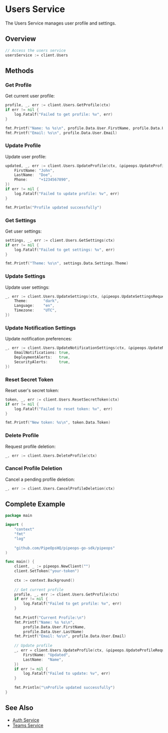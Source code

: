 # Users Service

The Users Service manages user profile and settings.

## Overview

```go
// Access the users service
usersService := client.Users
```

## Methods

### Get Profile

Get current user profile:

```go
profile, _, err := client.Users.GetProfile(ctx)
if err != nil {
    log.Fatalf("Failed to get profile: %v", err)
}

fmt.Printf("Name: %s %s\n", profile.Data.User.FirstName, profile.Data.User.LastName)
fmt.Printf("Email: %s\n", profile.Data.User.Email)
```

### Update Profile

Update user profile:

```go
updated, _, err := client.Users.UpdateProfile(ctx, &pipeops.UpdateProfileRequest{
    FirstName: "John",
    LastName:  "Doe",
    Phone:     "+1234567890",
})
if err != nil {
    log.Fatalf("Failed to update profile: %v", err)
}

fmt.Println("Profile updated successfully")
```

### Get Settings

Get user settings:

```go
settings, _, err := client.Users.GetSettings(ctx)
if err != nil {
    log.Fatalf("Failed to get settings: %v", err)
}

fmt.Printf("Theme: %s\n", settings.Data.Settings.Theme)
```

### Update Settings

Update user settings:

```go
_, err := client.Users.UpdateSettings(ctx, &pipeops.UpdateSettingsRequest{
    Theme:       "dark",
    Language:    "en",
    Timezone:    "UTC",
})
```

### Update Notification Settings

Update notification preferences:

```go
_, err := client.Users.UpdateNotificationSettings(ctx, &pipeops.UpdateNotificationSettingsRequest{
    EmailNotifications: true,
    DeploymentAlerts:   true,
    SecurityAlerts:     true,
})
```

### Reset Secret Token

Reset user's secret token:

```go
token, _, err := client.Users.ResetSecretToken(ctx)
if err != nil {
    log.Fatalf("Failed to reset token: %v", err)
}

fmt.Printf("New token: %s\n", token.Data.Token)
```

### Delete Profile

Request profile deletion:

```go
_, err := client.Users.DeleteProfile(ctx)
```

### Cancel Profile Deletion

Cancel a pending profile deletion:

```go
_, err := client.Users.CancelProfileDeletion(ctx)
```

## Complete Example

```go
package main

import (
    "context"
    "fmt"
    "log"
    
    "github.com/PipeOpsHQ/pipeops-go-sdk/pipeops"
)

func main() {
    client, _ := pipeops.NewClient("")
    client.SetToken("your-token")
    
    ctx := context.Background()
    
    // Get current profile
    profile, _, err := client.Users.GetProfile(ctx)
    if err != nil {
        log.Fatalf("Failed to get profile: %v", err)
    }
    
    fmt.Printf("Current Profile:\n")
    fmt.Printf("Name: %s %s\n", 
        profile.Data.User.FirstName, 
        profile.Data.User.LastName)
    fmt.Printf("Email: %s\n", profile.Data.User.Email)
    
    // Update profile
    _, err = client.Users.UpdateProfile(ctx, &pipeops.UpdateProfileRequest{
        FirstName: "Updated",
        LastName:  "Name",
    })
    if err != nil {
        log.Fatalf("Failed to update: %v", err)
    }
    
    fmt.Println("\nProfile updated successfully")
}
```

## See Also

- [Auth Service](auth.md)
- [Teams Service](teams.md)
